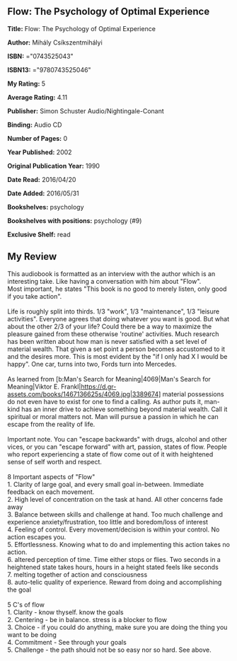 ## Flow: The Psychology of Optimal Experience

**Title:** Flow: The Psychology of Optimal Experience

**Author:** Mihály Csíkszentmihályi

**ISBN:** ="0743525043"

**ISBN13:** ="9780743525046"

**My Rating:** 5

**Average Rating:** 4.11

**Publisher:** Simon  Schuster Audio/Nightingale-Conant

**Binding:** Audio CD

**Number of Pages:** 0

**Year Published:** 2002

**Original Publication Year:** 1990

**Date Read:** 2016/04/20

**Date Added:** 2016/05/31

**Bookshelves:** psychology

**Bookshelves with positions:** psychology (#9)

**Exclusive Shelf:** read


## My Review

This audiobook is formatted as an interview with the author which is an interesting take. Like having a conversation with him about "Flow".<br/>Most important, he states "This book is no good to merely listen, only good if you take action".<br/><br/>Life is roughly split into thirds. 1/3 "work", 1/3 "maintenance", 1/3 "leisure activities". Everyone agrees that doing whatever you want is good. But what about the other 2/3 of your life? Could there be a way to maximize the pleasure gained from these otherwise 'routine' activities. Much research has been written about how man is never satisfied with a set level of material wealth. That given a set point a person becomes accustomed to it and the desires more. This is most evident by the "if I only had X I would be happy". One car, turns into two, Fords turn into Mercedes.<br/><br/>As learned from [b:Man's Search for Meaning|4069|Man's Search for Meaning|Viktor E. Frankl|https://d.gr-assets.com/books/1467136625s/4069.jpg|3389674] material possessions do not even have to exist for one to find a calling. As author puts it, man-kind has an inner drive to achieve something beyond material wealth. Call it spiritual or moral matters not. Man will pursue a passion in which he can escape from the reality of life.<br/><br/>Important note. You can "escape backwards" with drugs, alcohol and other vices, or you can "escape forward" with art, passion, states of flow. People who report experiencing a state of flow come out of it with heightened sense of self worth and respect.<br/><br/>8 Important aspects of "Flow"<br/>1. Clarity of large goal, and every small goal in-between. Immediate feedback on each movement.<br/>2. High level of concentration on the task at hand. All other concerns fade away<br/>3. Balance between skills and challenge at hand. Too much challenge and experience anxiety/frustration, too little and boredom/loss of interest<br/>4. Feeling of control. Every movement/decision is within your control. No action escapes you.<br/>5. Effortlessness. Knowing what to do and implementing this action takes no action.<br/>6. altered perception of time. Time either stops or flies. Two seconds in a heightened state takes hours, hours in a height stated feels like seconds<br/>7. melting together of action and consciousness<br/>8. auto-telic quality of experience. Reward from doing and accomplishing the goal<br/><br/>5 C's of flow<br/>1. Clarity - know thyself. know the goals<br/>2. Centering - be in balance. stress is a blocker to flow<br/>3. Choice - if you could do anything, make sure you are doing the thing you want to be doing<br/>4. Commitment - See through your goals<br/>5. Challenge - the path should not be so easy nor so hard. See above.
